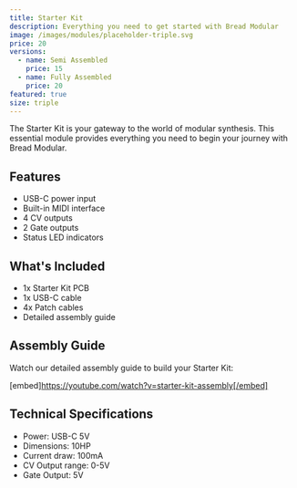 ```yaml
---
title: Starter Kit
description: Everything you need to get started with Bread Modular
image: /images/modules/placeholder-triple.svg
price: 20
versions:
  - name: Semi Assembled
    price: 15
  - name: Fully Assembled
    price: 20
featured: true
size: triple
---
```


The Starter Kit is your gateway to the world of modular synthesis. This essential module provides everything you need to begin your journey with Bread Modular.

## Features

- USB-C power input
- Built-in MIDI interface
- 4 CV outputs
- 2 Gate outputs
- Status LED indicators

## What's Included

- 1x Starter Kit PCB
- 1x USB-C cable
- 4x Patch cables
- Detailed assembly guide

## Assembly Guide

Watch our detailed assembly guide to build your Starter Kit:

[embed]https://youtube.com/watch?v=starter-kit-assembly[/embed]

## Technical Specifications

- Power: USB-C 5V
- Dimensions: 10HP
- Current draw: 100mA
- CV Output range: 0-5V
- Gate Output: 5V 